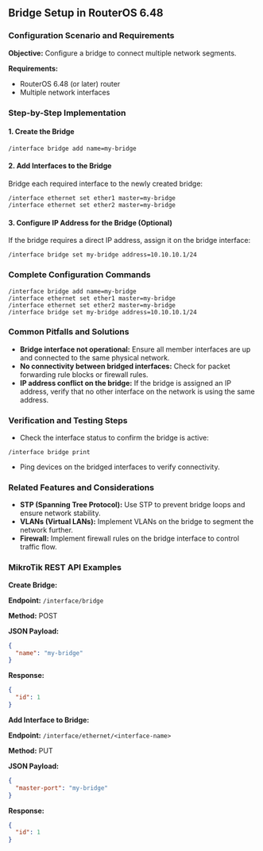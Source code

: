 ## Bridge Setup in RouterOS 6.48

### Configuration Scenario and Requirements

**Objective:** Configure a bridge to connect multiple network segments.

**Requirements:**

- RouterOS 6.48 (or later) router
- Multiple network interfaces

### Step-by-Step Implementation

#### 1. Create the Bridge

```
/interface bridge add name=my-bridge
```

#### 2. Add Interfaces to the Bridge

Bridge each required interface to the newly created bridge:

```
/interface ethernet set ether1 master=my-bridge
/interface ethernet set ether2 master=my-bridge
```

#### 3. Configure IP Address for the Bridge (Optional)

If the bridge requires a direct IP address, assign it on the bridge interface:

```
/interface bridge set my-bridge address=10.10.10.1/24
```

### Complete Configuration Commands

```
/interface bridge add name=my-bridge
/interface ethernet set ether1 master=my-bridge
/interface ethernet set ether2 master=my-bridge
/interface bridge set my-bridge address=10.10.10.1/24
```

### Common Pitfalls and Solutions

- **Bridge interface not operational:** Ensure all member interfaces are up and connected to the same physical network.
- **No connectivity between bridged interfaces:** Check for packet forwarding rule blocks or firewall rules.
- **IP address conflict on the bridge:** If the bridge is assigned an IP address, verify that no other interface on the network is using the same address.

### Verification and Testing Steps

- Check the interface status to confirm the bridge is active:

```
/interface bridge print
```

- Ping devices on the bridged interfaces to verify connectivity.

### Related Features and Considerations

- **STP (Spanning Tree Protocol):** Use STP to prevent bridge loops and ensure network stability.
- **VLANs (Virtual LANs):** Implement VLANs on the bridge to segment the network further.
- **Firewall:** Implement firewall rules on the bridge interface to control traffic flow.

### MikroTik REST API Examples

**Create Bridge:**

**Endpoint:** `/interface/bridge`

**Method:** POST

**JSON Payload:**

```json
{
  "name": "my-bridge"
}
```

**Response:**

```json
{
  "id": 1
}
```

**Add Interface to Bridge:**

**Endpoint:** `/interface/ethernet/<interface-name>`

**Method:** PUT

**JSON Payload:**

```json
{
  "master-port": "my-bridge"
}
```

**Response:**

```json
{
  "id": 1
}
```
